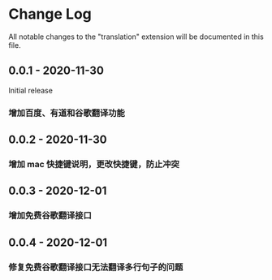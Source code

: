 # Change Log

All notable changes to the "translation" extension will be documented in this file.

## 0.0.1 - 2020-11-30
Initial release
### 增加百度、有道和谷歌翻译功能

## 0.0.2 - 2020-11-30
### 增加 mac 快捷键说明，更改快捷键，防止冲突

## 0.0.3 - 2020-12-01
### 增加免费谷歌翻译接口

## 0.0.4 - 2020-12-01
### 修复免费谷歌翻译接口无法翻译多行句子的问题